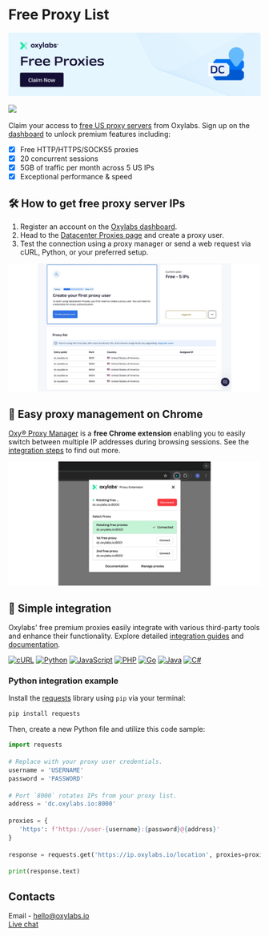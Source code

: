 
# Free Proxy List


[![Free Proxies](https://raw.githubusercontent.com/oxylabs/free-proxies/refs/heads/main/images/Free%20Proxies-1090x275px-new.png)](https://oxylabs.io/products/free-proxies?utm_source=877&utm_medium=affiliate&groupid=877&transaction_id=102c8d36f7f0d0e5797b8f26152160)


[![](https://dcbadge.vercel.app/api/server/eWsVUJrnG5)](https://discord.gg/GbxmdGhZjq)

Claim your access to [free US proxy servers](https://oxylabs.io/products/free-proxies) from Oxylabs. Sign up on the [dashboard](https://dashboard.oxylabs.io/) to unlock premium features including:

- [x] Free HTTP/HTTPS/SOCKS5 proxies
- [X] 20 concurrent sessions
- [X] 5GB of traffic per month across 5 US IPs
- [X] Exceptional performance & speed

## 🛠️ How to get free proxy server IPs

1. Register an account on the [Oxylabs dashboard](https://dashboard.oxylabs.io/).
2. Head to the [Datacenter Proxies page](https://dashboard.oxylabs.io/en/overview/datacenter-proxies) and create a proxy user.
3. Test the connection using a proxy manager or send a web request via cURL, Python, or your preferred setup.

![](images/free_proxies.png)


## 🧩 Easy proxy management on Chrome

[Oxy® Proxy Manager](https://oxylabs.io/products/chrome-proxy-extension) is a **free Chrome extension** enabling you to easily switch between multiple IP addresses during browsing sessions. See the [integration steps](https://developers.oxylabs.io/proxies/integration-guides/shared-datacenter-proxies-guides/oxy-proxy-extension-for-chrome) to find out more.

![](images/oxy_proxy.png)

## 🔗 Simple integration

Oxylabs' free premium proxies easily integrate with various third-party tools and enhance their functionality. Explore detailed [integration guides](https://oxylabs.io/resources/integrations) and  [documentation](https://developers.oxylabs.io/proxies/datacenter-proxies/free-datacenter-ips).

[![cURL](https://img.shields.io/badge/cURL-073551?style=for-the-badge&logo=curl&logoColor=white)](https://curl.se) [![Python](https://img.shields.io/badge/Python-3776AB?style=for-the-badge&logo=python&logoColor=white)](https://python.org) [![JavaScript](https://img.shields.io/badge/JavaScript-F7DF1E?style=for-the-badge&logo=javascript&logoColor=black)](https://developer.mozilla.org/en-US/docs/Web/JavaScript) [![PHP](https://img.shields.io/badge/PHP-777BB4?style=for-the-badge&logo=php&logoColor=white)](https://php.net) [![Go](https://img.shields.io/badge/Go-00ADD8?style=for-the-badge&logo=go&logoColor=white)](https://go.dev) [![Java](https://img.shields.io/badge/Java-ED8B00?style=for-the-badge&logo=openjdk&logoColor=white)](https://www.java.com) [![C#](https://img.shields.io/badge/C%23-239120?style=for-the-badge&logo=c-sharp&logoColor=white)](https://dotnet.microsoft.com/languages/csharp)

### Python integration example

Install the [requests](https://requests.readthedocs.io/en/latest/) library using `pip` via your terminal:

```bash
pip install requests
```

Then, create a new Python file and utilize this code sample: 

```python
import requests

# Replace with your proxy user credentials.
username = 'USERNAME'
password = 'PASSWORD'

# Port `8000` rotates IPs from your proxy list.
address = 'dc.oxylabs.io:8000'

proxies = {
   'https': f'https://user-{username}:{password}@{address}'
}

response = requests.get('https://ip.oxylabs.io/location', proxies=proxies)

print(response.text)
```

## Contacts
Email - hello@oxylabs.io
<br><a href="https://oxylabs.drift.click/oxybot">Live chat</a>
